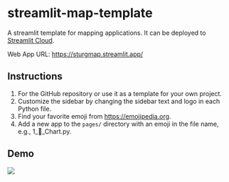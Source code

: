 # streamlit-map-template

A streamlit template for mapping applications. It can be deployed to [Streamlit Cloud](https://streamlit.io/cloud).

Web App URL: <https://sturgmap.streamlit.app/>

## Instructions

1. For the GitHub repository or use it as a template for your own project.
2. Customize the sidebar by changing the sidebar text and logo in each Python file.
3. Find your favorite emoji from https://emojipedia.org.
4. Add a new app to the `pages/` directory with an emoji in the file name, e.g., 1_🚀_Chart.py.

## Demo

![](https://i.imgur.com/6lj0oAO.png)
